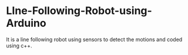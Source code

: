# LIne-Following-Robot-using-Arduino
It is a line following robot using sensors to detect the motions and coded using c++.
